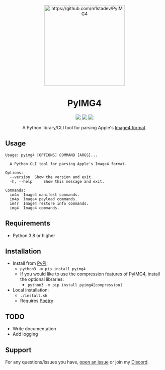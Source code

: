 <p align="center">
<img src=".github/assets/icon.png" alt="https://github.com/m1stadev/PyIMG4" width=256px> 
</p>

<h1 align="center">
PyIMG4
</h1>
<p align="center">
  <a href="https://github.com/m1stadev/PyIMG4/blob/master/LICENSE">
    <image src="https://img.shields.io/github/license/m1stadev/PyIMG4">
  </a>
  <a href="https://github.com/m1stadev/PyIMG4/stargazers">
    <image src="https://img.shields.io/github/stars/m1stadev/PyIMG4">
  </a>
  <a href="https://github.com/m1stadev/PyIMG4">
    <image src="https://img.shields.io/github/actions/workflow/status/m1stadev/PyIMG4/.github/workflows/python-tests.yml">
  </a>
    <br>
</p>

<p align="center">
A Python library/CLI tool for parsing Apple's <a href="https://www.theiphonewiki.com/wiki/IMG4_File_Format">Image4 format</a>.
</p>

## Usage
```
Usage: pyimg4 [OPTIONS] COMMAND [ARGS]...

  A Python CLI tool for parsing Apple's Image4 format.

Options:
  --version  Show the version and exit.
  -h, --help     Show this message and exit.

Commands:
  im4m  Image4 manifest commands.
  im4p  Image4 payload commands.
  im4r  Image4 restore info commands.
  img4  Image4 commands.
```

## Requirements
- Python 3.8 or higher

## Installation
- Install from [PyPI](https://pypi.org/project/pyimg4/):
    - ```python3 -m pip install pyimg4```
    - If you would like to use the compression features of PyIMG4, install the optional libraries:
      - ```python3 -m pip install pyimg4[compression]```
- Local installation:
    - `./install.sh`
    - Requires [Poetry](https://python-poetry.org)

## TODO
- Write documentation
- Add logging

## Support

For any questions/issues you have, [open an issue](https://github.com/m1stadev/PyIMG4/issues) or join my [Discord](https://m1sta.xyz/discord).
